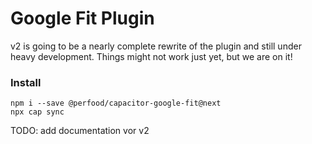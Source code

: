 # Google Fit Plugin

v2 is going to be a nearly complete rewrite of the plugin and still under heavy development. Things might not work just yet, but we are on it!

### Install

```
npm i --save @perfood/capacitor-google-fit@next
npx cap sync
```

TODO: add documentation vor v2
